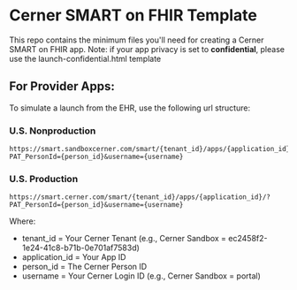 # Cerner SMART on FHIR Template
This repo contains the minimum files you'll need for creating a Cerner SMART on FHIR app. 
Note: if your app privacy is set to <b>confidential</b>, please use the launch-confidential.html template

## For Provider Apps:
To simulate a launch from the EHR, use the following url structure:

### U.S. Nonproduction
```
https://smart.sandboxcerner.com/smart/{tenant_id}/apps/{application_id}/?PAT_PersonId={person_id}&username={username}
```
### U.S. Production
```
https://smart.cerner.com/smart/{tenant_id}/apps/{application_id}/?PAT_PersonId={person_id}&username={username}
```
Where:
* tenant_id = Your Cerner Tenant (e.g., Cerner Sandbox = ec2458f2-1e24-41c8-b71b-0e701af7583d)
* application_id = Your App ID
* person_id = The Cerner Person ID
* username = Your Cerner Login ID (e.g., Cerner Sandbox = portal)
